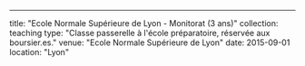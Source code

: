 ---
title: "Ecole Normale Supérieure de Lyon - Monitorat (3 ans)"
collection: teaching
type: "Classe passerelle à l'école préparatoire, réservée aux boursier.es."
venue: "Ecole Normale Supérieure de Lyon"
date: 2015-09-01
location: "Lyon"
